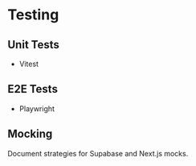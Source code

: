 # Testing

## Unit Tests
- Vitest

## E2E Tests
- Playwright

## Mocking
Document strategies for Supabase and Next.js mocks.
